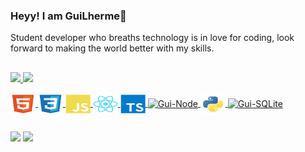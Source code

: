### Heyy! I am GuiLherme👋

Student developer who breaths technology is in love for coding, look forward to making the world better with my skills.

##

<!--
- 🔭 I’m currently working on front-end and some back-end
- 🌱 I’m currently learning ORM with prisma, mongodb, node and typescript 
- 😄 Pronouns: he/him
-->

<div>
    <a href="https://github.com/GuiDecker">
      <img height="150em" src="https://github-readme-stats-ten-gilt.vercel.app/api?username=GuiDecker&show_icons=true&theme=dracula&count_private=true">
    <img height="150em" src="https://github-readme-stats-ten-gilt.vercel.app/api/top-langs/?username=GuiDecker&layout=compact&theme=dracula">
    
  <!--
    <img height="180em" src="https://github-readme-stats.vercel.app/api?username=GuiDecker&show_icons=true&theme=dracula&include_all_commits=true&count_private=true"/>
    <img height="180em" src="https://github-readme-stats.vercel.app/api/top-langs/?username=GuiDecker&layout=compact&langs_count=16&theme=dracula"/>
    -->
<div/>

<div style="display: inline_block"><br>
  <img align="center" alt="Gui-HTML" height="30" width="40" src="https://raw.githubusercontent.com/devicons/devicon/master/icons/html5/html5-original.svg">
  <img align="center" alt="Gui-CSS" height="30" width="40" src="https://raw.githubusercontent.com/devicons/devicon/master/icons/css3/css3-original.svg">
  <img align="center" alt="Gui-Js" height="30" width="40" src="https://raw.githubusercontent.com/devicons/devicon/master/icons/javascript/javascript-plain.svg">
  <img align="center" alt="Gui-React" height="30" width="40" src="https://raw.githubusercontent.com/devicons/devicon/master/icons/react/react-original.svg">
  <img align="center" alt="Gui-Ts" height="30" width="40" src="https://raw.githubusercontent.com/devicons/devicon/master/icons/typescript/typescript-plain.svg">
  <img align="center" alt="Gui-Node" height="30" width="40" src="https://cdn.jsdelivr.net/gh/devicons/devicon/icons/nodejs/nodejs-original.svg" />
  <img align="center" alt="Gui-Python" height="30" width="40" src="https://raw.githubusercontent.com/devicons/devicon/master/icons/python/python-original.svg">
  <img align="center" alt="Gui-SQLite" height="30" width="40" src="https://cdn.jsdelivr.net/gh/devicons/devicon/icons/sqlite/sqlite-original.svg" />
  
  <!--<img align="center" alt="Rafa-Python" height="30" width="40" src="https://cdn.jsdelivr.net/gh/devicons/devicon/icons/mongodb/mongodb-original.svg" />-->
</div>

##

<div>
  <a href="https://www.linkedin.com/in/guilherme-barreto-mendes-779b4a193/" target="_blank"><img src="https://img.shields.io/badge/-LinkedIn-%230077B5?style=for-the-badge&logo=linkedin&logoColor=white" target="_blank"></a> 
  <a href = "mailto:guilhermebm.2008@gmail.com@gmail.com"><img src="https://img.shields.io/badge/-Gmail-%23333?style=for-the-badge&logo=gmail&logoColor=white" target="_blank"></a>
<div/>
